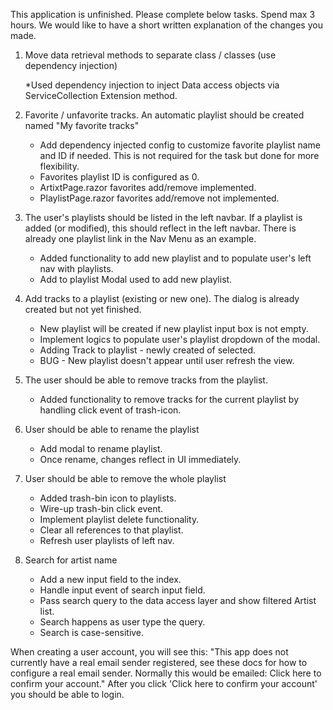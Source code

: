 
This application is unfinished. Please complete below tasks. Spend max 3 hours. We would like to have a short 
written explanation of the changes you made.

1. Move data retrieval methods to separate class / classes (use dependency injection)

	*Used dependency injection to inject Data access objects via ServiceCollection
	Extension method.

2. Favorite / unfavorite tracks. An automatic playlist should be created named "My favorite tracks"

	* Add dependency injected config to customize favorite playlist name and ID if needed. This is not required for the task
	  but done for more flexibility.
	* Favorites playlist ID is configured as 0.
	* ArtixtPage.razor  favorites add/remove implemented.
	* PlaylistPage.razor favorites add/remove not implemented.

3. The user's playlists should be listed in the left navbar. If a playlist is added (or modified), this should 
	reflect in the left navbar. There is already one playlist link in the Nav Menu as an example.

	* Added functionality to add new playlist and to populate user's left nav with playlists.
	* Add to playlist Modal used to add new playlist.

4. Add tracks to a playlist (existing or new one). The dialog is already created but not yet finished.

	* New playlist will be created if new playlist input box is not empty.
	* Implement logics to populate user's playlist dropdown of the modal.
	* Adding Track to playlist - newly created of selected.
	* BUG - New playlist doesn't appear until user refresh the view.

5. The user should be able to remove tracks from the playlist.

	* Added functionality to remove tracks for the current playlist by handling click event of trash-icon.

6. User should be able to rename the playlist

	* Add modal to rename playlist.
	* Once rename, changes reflect in UI immediately.

7. User should be able to remove the whole playlist

	* Added trash-bin icon to playlists.
	* Wire-up trash-bin click event.
	* Implement playlist delete functionality.
	* Clear all references to that playlist.
	* Refresh user playlists of left nav.

8. Search for artist name

	* Add a new input field to the index.
	* Handle input event of search input field.
	* Pass search query to the data access layer and show filtered Artist list.
	* Search happens as user type the query.
	* Search is case-sensitive.

When creating a user account, you will see this:
"This app does not currently have a real email sender registered, see these docs for how to configure a real 
email sender. Normally this would be emailed: Click here to confirm your account."
After you click 'Click here to confirm your account' you should be able to login.